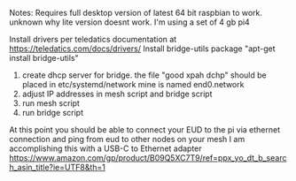 Notes:
Requires full desktop version of latest 64 bit raspbian to work. unknown why lite version doesnt work. I'm using a set of 4 gb pi4

Install drivers per teledatics documentation at https://teledatics.com/docs/drivers/
Install bridge-utils package "apt-get install bridge-utils" 

1. create dhcp server for bridge. the file "good xpah dchp" should be placed in etc/systemd/network  mine is named end0.network
2. adjust IP addresses in mesh script and bridge script
3. run mesh script
4. run bridge script

At this point you should be able to connect your EUD to the pi via ethernet connection and ping from eud to other nodes on your mesh
I am accomplishing this with a USB-C to Ethernet adapter https://www.amazon.com/gp/product/B09Q5XC7T9/ref=ppx_yo_dt_b_search_asin_title?ie=UTF8&th=1

